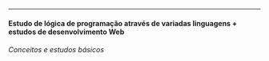 ---
#### Estudo de lógica de programação através de variadas linguagens + estudos de desenvolvimento Web
###### Conceitos e estudos básicos
